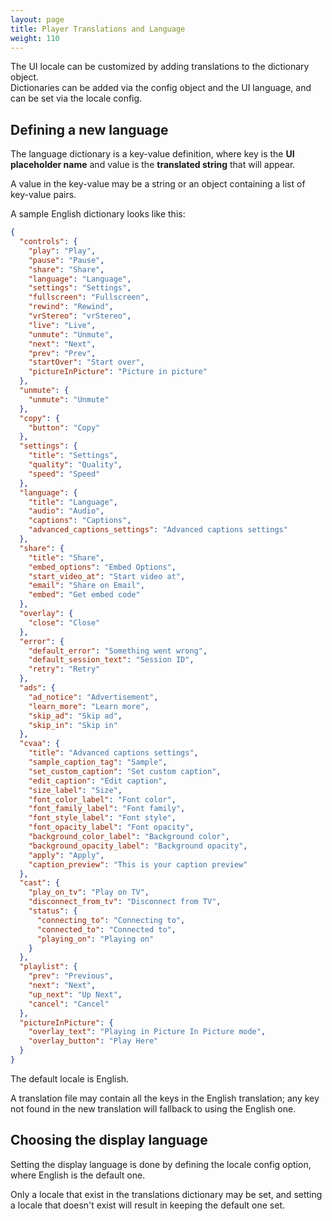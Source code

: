 ```yaml
---
layout: page
title: Player Translations and Language
weight: 110
---
```


The UI locale can be customized by adding translations to the dictionary object.  
Dictionaries can be added via the config object and the UI language, and can be set via the locale config.

## Defining a new language

The language dictionary is a key-value definition, where key is the **UI placeholder name** and value is the **translated string** that will appear.

A value in the key-value may be a string or an object containing a list of key-value pairs.

A sample English dictionary looks like this:

```json
{
  "controls": {
    "play": "Play",
    "pause": "Pause",
    "share": "Share",
    "language": "Language",
    "settings": "Settings",
    "fullscreen": "Fullscreen",
    "rewind": "Rewind",
    "vrStereo": "vrStereo",
    "live": "Live",
    "unmute": "Unmute",
    "next": "Next",
    "prev": "Prev",
    "startOver": "Start over",
    "pictureInPicture": "Picture in picture"
  },
  "unmute": {
    "unmute": "Unmute"
  },
  "copy": {
    "button": "Copy"
  },
  "settings": {
    "title": "Settings",
    "quality": "Quality",
    "speed": "Speed"
  },
  "language": {
    "title": "Language",
    "audio": "Audio",
    "captions": "Captions",
    "advanced_captions_settings": "Advanced captions settings"
  },
  "share": {
    "title": "Share",
    "embed_options": "Embed Options",
    "start_video_at": "Start video at",
    "email": "Share on Email",
    "embed": "Get embed code"
  },
  "overlay": {
    "close": "Close"
  },
  "error": {
    "default_error": "Something went wrong",
    "default_session_text": "Session ID",
    "retry": "Retry"
  },
  "ads": {
    "ad_notice": "Advertisement",
    "learn_more": "Learn more",
    "skip_ad": "Skip ad",
    "skip_in": "Skip in"
  },
  "cvaa": {
    "title": "Advanced captions settings",
    "sample_caption_tag": "Sample",
    "set_custom_caption": "Set custom caption",
    "edit_caption": "Edit caption",
    "size_label": "Size",
    "font_color_label": "Font color",
    "font_family_label": "Font family",
    "font_style_label": "Font style",
    "font_opacity_label": "Font opacity",
    "background_color_label": "Background color",
    "background_opacity_label": "Background opacity",
    "apply": "Apply",
    "caption_preview": "This is your caption preview"
  },
  "cast": {
    "play_on_tv": "Play on TV",
    "disconnect_from_tv": "Disconnect from TV",
    "status": {
      "connecting_to": "Connecting to",
      "connected_to": "Connected to",
      "playing_on": "Playing on"
    }
  },
  "playlist": {
    "prev": "Previous",
    "next": "Next",
    "up_next": "Up Next",
    "cancel": "Cancel"
  },
  "pictureInPicture": {
    "overlay_text": "Playing in Picture In Picture mode",
    "overlay_button": "Play Here"
  }
}
```

The default locale is English.

A translation file may contain all the keys in the English translation; any key not found in the new translation will fallback to using the English one.  

## Choosing the display language 

Setting the display language is done by defining the locale config option, where English is the default one.

Only a locale that exist in the translations dictionary may be set, and setting a locale that doesn't exist will result in keeping the default one set.

